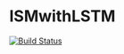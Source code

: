 # ISMwithLSTM

[![Build Status](https://github.com/jobosse/ISMwithLSTM.jl/actions/workflows/CI.yml/badge.svg?branch=main)](https://github.com/jobosse/ISMwithLSTM.jl/actions/workflows/CI.yml?query=branch%3Amain)
